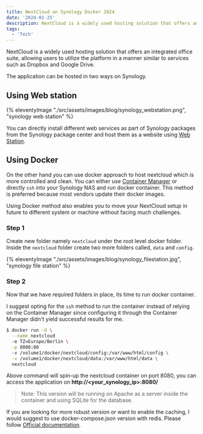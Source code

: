 ```yaml
---
title: NextCloud on Synology Docker 2024
date: '2024-01-25'
description: NextCloud is a widely used hosting solution that offers an integrated office suite, allowing users to utilize the platform in a manner similar to services such as Dropbox and Google Drive.
tags:
  - 'Tech'
---
```


NextCloud is a widely used hosting solution that offers an integrated office suite, allowing users to utilize the platform in a manner similar to services such as Dropbox and Google Drive.

The application can be hosted in two ways on Synology.

## Using Web station

{% eleventyImage "./src/assets/images/blog/synology_webstation.png", "synology web station" %}

You can directly install different web services as part of Synology packages from the Synology package center and host them as a website using [Web Station](https://www.synology.com/en-us/dsm/packages/WebStation?os_ver=7.2).

## Using Docker

On the other hand you can use docker approach to host nextcloud which is more controlled and clean. You can either use [Container Manager](https://www.synology.com/en-us/dsm/packages/ContainerManager?os_ver=7.2) or directly `ssh` into your Synology NAS and run docker container. This method is preferred because most vendors update their docker images.

Using Docker method also enables you to move your NextCloud setup in future to different system or machine without facing much challenges.

### Step 1

Create new folder namely `nextcloud` under the root level docker folder. Inside the `nextcloud` folder create two more folders called, `data` and `config`.

{% eleventyImage "./src/assets/images/blog/synology_filestation.jpg", "synology file station" %}

### Step 2

Now that we have required folders in place, its time to run docker container.

I suggest opting for the `ssh` method to run the container instead of relying on the Container Manager since configuring it through the Container Manager didn't yield successful results for me.

```sh
$ docker run -d \
  --name nextcloud
  -e TZ=Europe/Berlin \
  -p 8080:80
  -v /volume1/docker/nextcloud/config:/var/www/html/config \
  -v /volume1/docker/nextcloud/data:/var/www/html/data \
  nextcloud
```

Above command will spin-up the nextcloud container on port 8080, you can access the application on **http://<your_synology_ip>:8080/**

> Note: This version will be running on Apache as a server inside the container and using SQLite for the database.

If you are looking for more robust version or want to enable the caching, I would suggest to use docker-compose.json version with redis. Please follow [Official documentation](https://hub.docker.com/_/nextcloud).
